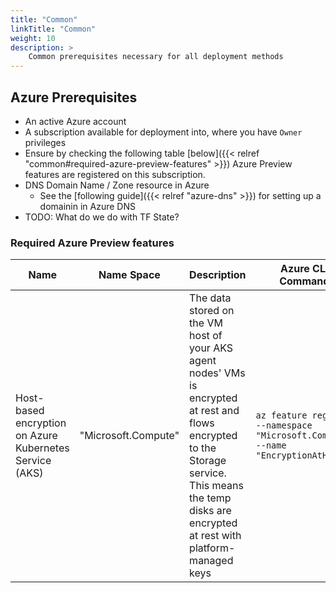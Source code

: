 ```yaml
---
title: "Common"
linkTitle: "Common"
weight: 10
description: >
    Common prerequisites necessary for all deployment methods
---
```


## Azure Prerequisites

* An active Azure account
* A subscription available for deployment into, where you have `Owner` privileges
* Ensure by checking the following table [below]({{< relref "common#required-azure-preview-features" >}}) Azure Preview features are registered on this subscription.
* DNS Domain Name / Zone resource in Azure
  * See the [following guide]({{< relref "azure-dns" >}}) for setting up a domainin in Azure DNS
* TODO: What do we do with TF State?

### Required Azure Preview features

| Name                                                    | Name Space                   | Description                                                                                                                                                                                             | Azure CLI Command                                                                              |
| ------------------------------------------------------- | ---------------------------- | ------------------------------------------------------------------------------------------------------------------------------------------------------------------------------------------------------- | ---------------------------------------------------------------------------------------------- |
| Host-based encryption on Azure Kubernetes Service (AKS) | "Microsoft.Compute"          | The data stored on the VM host of your AKS agent nodes' VMs is encrypted at rest and flows encrypted to the Storage service. This means the temp disks are encrypted at rest with platform-managed keys | `az feature register --namespace "Microsoft.Compute" --name "EncryptionAtHost"`                |

